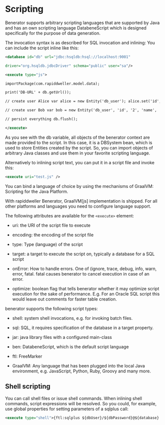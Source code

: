 # Scripting 

Benerator supports arbitrary scripting languages that are supported by Java and has an own scripting language DatabeneScript which is designed specifically for the purpose of data generation.

The invocation syntax is as described for SQL invocation and inlining: You can include the script inline like this:

```xml
<database id="db" url="jdbc:hsqldb:hsql://localhost:9001"

driver="org.hsqldb.jdbcDriver" schema="public" user="sa"/>

<execute type="js">

importPackage(com.rapiddweller.model.data);

print('DB-URL' + db.getUrl());

// create user Alice var alice = new Entity('db_user'); alice.set('id', 1); alice.set('name', 'Alice'); db.store(alice);

// create user Bob var bob = new Entity('db_user', 'id', '2', 'name', 'Bob'); db.store(bob);

// persist everything db.flush();

</execute>
```

As you see with the db variable, all objects of the benerator context are made provided to the script. In this case, it is a DBSystem bean, which is used to store Entities created by the script. So, you can import objects of arbitrary Java classes and use them in your favorite scripting language.

Alternatively to inlining script text, you can put it in a script file and invoke this:

```xml
<execute uri="test.js" />
```

You can bind a language of choice by using the mechanisms of GraalVM: Scripting for the Java Platform.

With rapiddweller Benerator, GraalVM[js] implementation is shipped. For all other platforms and languages you need to configure language support.

The following attributes are available for the `<execute>` element:

*   uri: the URI of the script file to execute

*   encoding: the encoding of the script file

*   type: Type (language) of the script

*   target: a target to execute the script on, typically a database for a SQL script

*   onError: How to handle errors. One of (ignore, trace, debug, info, warn, error, fatal. fatal causes benerator to cancel execution in case of an error.

*   optimize: boolean flag that tells benerator whether it may optimize script execution for the sake of performance. E.g. For an Oracle SQL script this would leave out comments for faster table creation.

benerator supports the following script types:

*   shell: system shell invocations, e.g. for invoking batch files.

*   sql: SQL, it requires specification of the database in a target property.

*   jar: java library files with a configured main-class

*   ben: DatabeneScript, which is the default script language

*   ftl: FreeMarker

*   GraalVM: Any language that has been plugged into the local Java environment, e.g. JavaScript, Python, Ruby, Groovy and many more.

## Shell scripting 

You can call shell files or issue shell commands. When inlining shell commands, script expressions will be resolved. So you could, for example, use global properties for setting parameters of a sqlplus call:

```xml
<execute type="shell">{ftl:sqlplus ${dbUser}/${dbPassword}@${database} @create_tables.sql}</execute>
```

